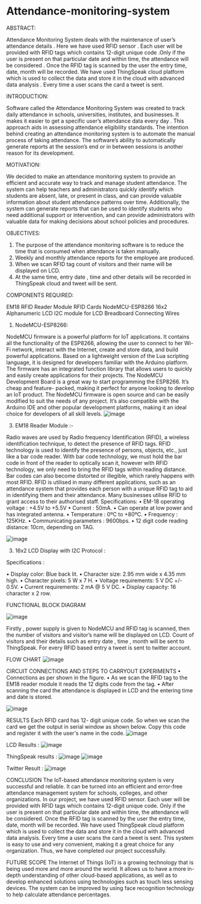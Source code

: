 # Attendance-monitoring-system
ABSTRACT:

Attendance Monitoring System deals with the maintenance of user’s attendance details . Here we have used RFID sensor . Each user will be provided with RFID tags which contains 12-digit unique code .Only if the user is present on that particular date and within time, the attendance will be considered . Once the RFID tag is scanned by the user the entry time, date, month will be recorded. We have used ThingSpeak cloud platform which is used to collect the data and store it in the cloud with advanced data analysis . Every time a user scans the card a tweet is sent.

INTRODUCTION:

Software called the Attendance Monitoring System was created to track daily attendance in schools, universities, institutes, and businesses. It makes it easier to get a specific user’s attendance data every day . This approach aids in assessing attendance eligibility standards. The intention behind creating an attendance monitoring system is to automate the manual process of taking attendance. The software’s ability to automatically generate reports at the session’s end or in between sessions is another reason for its development.

MOTIVATION:

We decided to make an attendance monitoring system to provide an efficient and accurate way to track and manage student attendance. The system can help teachers and administrators quickly identify which students are absent, late, or present in class, and can provide valuable information about student attendance patterns over time. Additionally, the system can generate reports that can be used to identify students who need additional support or intervention, and can provide administrators with valuable data for making decisions about school policies and procedures.

OBJECTIVES:

1. The purpose of the attendance monitoring software is to reduce the time
   that is consumed when attendance is taken manually.
2. Weekly and monthly attendance reports for the employee are produced.
3. When we scan RFID tag count of visitors and their name will be displayed on LCD.
4. At the same time, entry date , time and other details will be recorded in ThingSpeak cloud and tweet will be sent.

COMPONENTS REQUIRED:

EM18 RFID Reader Module
RFID Cards
NodeMCU-ESP8266
16x2 Alphanumeric LCD
I2C module for LCD
Breadboard
Connecting Wires

1. NodeMCU-ESP8266:
   
NodeMCU firmware is a powerful platform for IoT applications. It contains all the functionality of the ESP8266, allowing the user to connect to her Wi-Fi
network, interact with the Internet, create and store data, and build powerful
applications. Based on a lightweight version of the Lua scripting language, it
is designed for developers familiar with the Arduino platform. The firmware
has an integrated function library that allows users to quickly and easily
create applications for their projects. The NodeMCU Development Board is
a great way to start programming the ESP8266. It’s cheap and feature-
packed, making it perfect for anyone looking to develop an IoT product. The
NodeMCU firmware is open source and can be easily modified to suit the
needs of any project. It’s also compatible with the Arduino IDE and other
popular development platforms, making it an ideal choice for developers of
all skill levels.
![image](https://github.com/sahana14ankad/Attendance-monitoring-system/assets/136897959/185a9917-4184-41ee-b529-8b745839828c)


3. EM18 Reader Module :-

Radio waves are used by Radio frequency Identification (RFID), a wireless
identification technique, to detect the presence of RFID tags. RFID technology is used to identify the presence of persons, objects, etc., just like a bar
code reader. With bar code technology, we must hold the bar code in front of
the reader to optically scan it, however with RFID technology, we only need
to bring the RFID tags within reading distance. Bar codes can also become
distorted or illegible, which rarely happens with most RFID. RFID is utilised
in many different applications, such as an attendance system that provides
each person with a unique RFID tag to aid in identifying them and their
attendance. Many businesses utilise RFID to grant access to their authorised
staff.
Specifications:
• EM-18 operating voltage : +4.5V to +5.5V
• Current : 50mA.
• Can operate at low power and has integrated antenna.
• Temperature : 0ºC to +80ºC.
• Frequency : 125KHz.
• Communicating parameters : 9600bps.
• 12 digit code reading distance: 10cm, depending on TAG.

![image](https://github.com/sahana14ankad/Attendance-monitoring-system/assets/136897959/65ba197c-b0b9-4243-af5d-6fb73f9a8f1c)

3. 16x2 LCD Display with I2C Protocol :

Specifications :

• Display color: Blue back lit.
• Character size: 2.95 mm wide x 4.35 mm high.
• Character pixels: 5 W x 7 H.
• Voltage requirements: 5 V DC +/- 0.5V.
• Current requirements: 2 mA @ 5 V DC.
• Display capacity: 16 character x 2 row.



FUNCTIONAL BLOCK DIAGRAM

![image](https://github.com/sahana14ankad/Attendance-monitoring-system/assets/136897959/14b88bee-0298-4e67-8dfd-a3bf0c6fbdcd)


Firstly , power supply is given to NodeMCU and RFID tag is scanned, then the number of visitors and visitor’s name will be displayed on LCD. Count of visitors and their details such as entry date , time , month will be sent to ThingSpeak. For every RFID based entry a tweet is sent to twitter account.

FLOW CHART
![image](https://github.com/sahana14ankad/Attendance-monitoring-system/assets/136897959/c9f875b2-2a5d-4113-9c1b-763ff675cea9)


CIRCUIT CONNECTIONS AND STEPS TO CARRYOUT EXPERIMENTS
• Connections as per shown in the figure.
• As we scan the RFID tag to the EM18 reader module it reads the 12
digits code from the tag.
• After scanning the card the attendance is displayed in LCD and the
entering time and date is stored.


![image](https://github.com/sahana14ankad/Attendance-monitoring-system/assets/136897959/dee7200c-e5de-4e6e-8f83-e19a3b207b8a)


RESULTS
Each RFID card has 12- digit unique code. So when we scan the card we get the output in serial window as shown below. Copy this code and register it with the user's name in the code.
![image](https://github.com/sahana14ankad/Attendance-monitoring-system/assets/136897959/1122d644-f537-4b1e-868a-052ff34d98a5)

LCD Results :
![image](https://github.com/sahana14ankad/Attendance-monitoring-system/assets/136897959/97e91471-b91a-4c6a-9d57-822817a8582b)

ThingSpeak results :
![image](https://github.com/sahana14ankad/Attendance-monitoring-system/assets/136897959/a51d3712-57dd-4097-a764-8063cec65cae)
![image](https://github.com/sahana14ankad/Attendance-monitoring-system/assets/136897959/4b839fa2-5a14-4bda-98e2-322f2113d8c9)


Twitter Result :
![image](https://github.com/sahana14ankad/Attendance-monitoring-system/assets/136897959/e1f3cd71-479e-440b-8418-b079ef1098de)


CONCLUSION
The IoT-based attendance monitoring system is very successful and reliable. It can be turned into an efficient and error-free attendance management system for schools, colleges, and other organizations. In our project, we have used RFID sensor. Each user will be provided with RFID tags which contains 12-digit unique code. Only if the user is present on that particular date and within time, the attendance will be considered. Once the RFID tag is scanned by the user the entry time, date, month will be recorded. We have used ThingSpeak cloud platform which is used to collect the data and store it in the cloud with advanced data analysis. Every time a user scans the card a tweet is sent. This system is easy to use and very convenient, making it a great choice for any organization. Thus, we have completed our project successfully.

FUTURE SCOPE
The Internet of Things (IoT) is a growing technology that is being used more and more around the world. It allows us to have a more in-depth understanding of other cloud-based applications, as well as to develop enhanced solutions using technologies such as touch less sensing devices. The system can be improved by using face recognition technology to help calculate attendance percentages.



